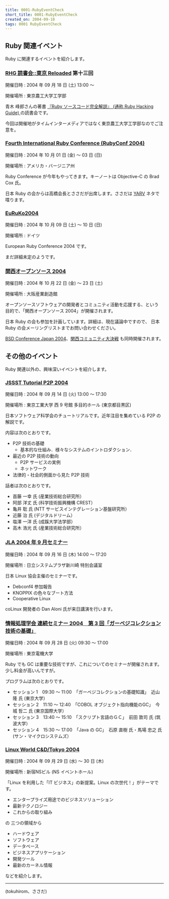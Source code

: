 ```yaml
---
title: 0001-RubyEventCheck
short_title: 0001-RubyEventCheck
created_on: 2004-09-10
tags: 0001 RubyEventCheck
---
```


## Ruby 関連イベント

Ruby に関連するイベントを紹介します。

### [RHG 読書会::東京 Reloaded](http://pub.cozmixng.org/~the-rwiki/rw-cgi.rb?cmd=view;name=RHG%C6%C9%BD%F1%B2%F1%3A%3A%C5%EC%B5%FE+Reloaded) 第十三回

開催日時 
:  2004 年 09 月 18 日 (土) 13:00 〜 

開催場所 
:  東京農工大学工学部

青木 峰郎さんの著書 [『Ruby ソースコード完全解説』 (通称 Ruby Hacking Guide) ](http://i.loveruby.net/ja/rhg/)の読書会です。

今回は開催地がタイムインターメディアではなく東京農工大学工学部なのでご注意を。

### [Fourth International Ruby Conference (RubyConf 2004)](http://www.rubycentral.org/conference/)

開催日時 
:  2004 年 10 月 01 日 (金) 〜 03 日 (日)

開催場所 
:  アメリカ・バージニア州

Ruby Conference が今年もやってきます。キーノートは Objective-C の Brad Cox 氏。

日本 Ruby の会からは高橋会長とささだが出席します。ささだは [YARV](http://www.atdot.net/yarv/) ネタで喋ります。

### [EuRuKo2004](http://www.ntecs.de/wiki/euruko2004/show/HomePage)

開催日時 
:  2004 年 10 月 09 日 (土) 〜 10 日 (日)

開催場所 
:  ドイツ

European Ruby Conference 2004 です。

まだ詳細未定のようです。

### [関西オープンソース 2004 ](http://k-of.jp/)

開催日時 
:  2004 年 10 月 22 日 (金) 〜 23 日 (土)

開催場所 
:  大阪産業創造館

オープンソースソフトウェアの開発者とコミュニティ活動を応援する、という
目的で、「関西オープンソース 2004」が開催されます。

日本 Ruby の会も参加を計画しています。詳細は、現在議論中ですので、
日本 Ruby の会メーリングリストまでお問い合わせください。

[BSD Conference Japan 2004](http://bsdcon.jp/)、[関西コミュニティ大決戦](http://kessen.k-of.jp/) も同時開催されます。

## その他のイベント

Ruby 関連以外の、興味深いイベントを紹介します。

### [JSSST Tutorial P2P 2004](http://www.jssst.or.jp/plan/p2p04/)

開催日時 
:  2004 年 09 月 14 日 (火) 13:00 〜 17:30

開催場所 
:  東京工業大学 西 9 号館 多目的ホール (東京都目黒区)

日本ソフトウェア科学会のチュートリアルです。近年注目を集めている P2P の解説です。

内容は次のとおりです。

* P2P 技術の基礎
  * 基本的な仕組み．様々なシステムのイントロダクション．
* 最近の P2P 技術の動向
  * P2P サービスの実例
  * ネットワーク
* 法律的・社会的側面から見た P2P 技術


話者は次のとおりです。

* 首藤 一幸 氏 (産業技術総合研究所）
* 阿部 洋丈 氏 (科学技術振興機構 CREST）
* 亀井 聡 氏 (NTT サービスインテグレーション基盤研究所）
* 近藤 治 氏 (デジタルドリーム）
* 塩澤 一洋 氏 (成蹊大学法学部）
* 高木 浩光 氏 (産業技術総合研究所）


### [JLA 2004 年 9 月セミナー](http://jla.linux.or.jp/announce/20040823/1.html)

開催日時 
:  2004 年 09 月 16 日 (木) 14:00 〜 17:20

開催場所 
:  日立システムプラザ新川崎 特別会議室

日本 Linux 協会主催のセミナーです。

* Debconf4 参加報告
* KNOPPIX の色々なブート方法
* Cooperative Linux


coLinux 開発者の Dan Aloni 氏が来日講演を行います。

### [情報処理学会 連続セミナー 2004　第 3 回「ガーベジコレクション技術の基礎」](http://www.ipsj.or.jp/10jigyo/seminar/2004/2004-3.html)

開催日時 
:  2004 年 09 月 28 日 (火) 09:30 〜 17:00

開催場所 
:  東京電機大学

Ruby でも GC は重要な技術ですが、これについてのセミナーが開催されます。
少し料金が高いんですが。

プログラムは次のとおりです。

* セッション 1　09:30 〜 11:00　「ガーベジコレクションの基礎知識」　近山 隆 氏 (東京大学）
* セッション 2　11:10 〜 12:40　「COBOL オブジェクト指向機能のGC」　今城 哲二 氏  (東京国際大学）
* セッション 3　13:40 〜 15:10　「スクリプト言語のＧＣ」　前田 敦司 氏 (筑波大学）
* セッション 4　15:30 〜 17:00　「Java の GC」　石原 直樹 氏・馬場 忠之 氏 (サン・マイクロシステムズ）


### [Linux World C&amp;D/Tokyo 2004](http://www.idg.co.jp/expo/lwc/)

開催日時 
:  2004 年 09 月 29 日 (水) 〜 30 日 (木)

開催場所 
:  新宿NSビル (NS イベントホール)

「Linux を利用した「IT ビジネス」の新提案。Linux の次世代！」がテーマです。

* エンタープライズ用途でのビジネスソリューション
* 最新テクノロジー
* これからの取り組み


の 三つの領域から

* ハードウェア
* ソフトウェア
* データベース
* ビジネスアプリケーション
* 開発ツール
* 最新のカーネル情報


などを紹介します。

----

(tokuhirom、ささだ)


